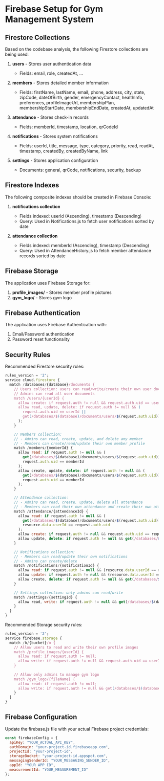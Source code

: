 # Firebase Setup for Gym Management System

## Firestore Collections

Based on the codebase analysis, the following Firestore collections are being used:

1. **users** - Stores user authentication data
   - Fields: email, role, createdAt, ...

2. **members** - Stores detailed member information
   - Fields: firstName, lastName, email, phone, address, city, state, zipCode, dateOfBirth, gender, emergencyContact, healthInfo, preferences, profileImageUrl, membershipPlan, membershipStartDate, membershipEndDate, createdAt, updatedAt

3. **attendance** - Stores check-in records
   - Fields: memberId, timestamp, location, qrCodeId

4. **notifications** - Stores system notifications
   - Fields: userId, title, message, type, category, priority, read, readAt, timestamp, createdBy, createdByName, link

5. **settings** - Stores application configuration
   - Documents: general, qrCode, notifications, security, backup

## Firestore Indexes

The following composite indexes should be created in Firebase Console:

1. **notifications collection**
   - Fields indexed: userId (Ascending), timestamp (Descending)
   - Query: Used in Notifications.js to fetch user notifications sorted by date

2. **attendance collection**
   - Fields indexed: memberId (Ascending), timestamp (Descending)
   - Query: Used in AttendanceHistory.js to fetch member attendance records sorted by date

## Firebase Storage

The application uses Firebase Storage for:

1. **profile_images/** - Stores member profile pictures
2. **gym_logo/** - Stores gym logo

## Firebase Authentication

The application uses Firebase Authentication with:

1. Email/Password authentication
2. Password reset functionality

## Security Rules

Recommended Firestore security rules:

```javascript
rules_version = '2';
service cloud.firestore {
  match /databases/{database}/documents {
    // Users collection: users can read/write/create their own user document
    // Admins can read all user documents
    match /users/{userId} {
      allow create: if request.auth != null && request.auth.uid == userId;
      allow read, update, delete: if request.auth != null && (
        request.auth.uid == userId ||
        get(/databases/$(database)/documents/users/$(request.auth.uid)).data.role == 'admin'
      );
    }

    // Members collection:
    // - Admins can read, create, update, and delete any member
    // - Members can create/read/update their own member profile
    match /members/{memberId} {
      allow read: if request.auth != null && (
        get(/databases/$(database)/documents/users/$(request.auth.uid)).data.role == 'admin' ||
        request.auth.uid == memberId
      );
      allow create, update, delete: if request.auth != null && (
        get(/databases/$(database)/documents/users/$(request.auth.uid)).data.role == 'admin' ||
        request.auth.uid == memberId
      );
    }

    // Attendance collection:
    // - Admins can read, create, update, delete all attendance
    // - Members can read their own attendance and create their own attendance record
    match /attendance/{attendanceId} {
      allow read: if request.auth != null && (
        get(/databases/$(database)/documents/users/$(request.auth.uid)).data.role == 'admin' ||
        resource.data.userId == request.auth.uid
      );
      allow create: if request.auth != null && request.auth.uid == request.resource.data.userId;
      allow update, delete: if request.auth != null && get(/databases/$(database)/documents/users/$(request.auth.uid)).data.role == 'admin';
    }

    // Notifications collection:
    // - Members can read/update their own notifications
    // - Admins can create/delete
    match /notifications/{notificationId} {
      allow read: if request.auth != null && (resource.data.userId == request.auth.uid || get(/databases/$(database)/documents/users/$(request.auth.uid)).data.role == 'admin');
      allow update: if request.auth != null && (resource.data.userId == request.auth.uid || get(/databases/$(database)/documents/users/$(request.auth.uid)).data.role == 'admin');
      allow create, delete: if request.auth != null && get(/databases/$(database)/documents/users/$(request.auth.uid)).data.role == 'admin';
    }

    // Settings collection: only admins can read/write
    match /settings/{settingId} {
      allow read, write: if request.auth != null && get(/databases/$(database)/documents/users/$(request.auth.uid)).data.role == 'admin';
    }
  }
}
```

Recommended Storage security rules:

```javascript
rules_version = '2';
service firebase.storage {
  match /b/{bucket}/o {
    // Allow users to read and write their own profile images
    match /profile_images/{userId} {
      allow read: if request.auth != null;
      allow write: if request.auth != null && request.auth.uid == userId;
    }
    
    // Allow only admins to manage gym logo
    match /gym_logo/{fileName} {
      allow read: if request.auth != null;
      allow write: if request.auth != null && get(/databases/$(database)/documents/users/$(request.auth.uid)).data.role == 'admin';
    }
  }
}
```

## Firebase Configuration

Update the firebase.js file with your actual Firebase project credentials:

```javascript
const firebaseConfig = {
  apiKey: "YOUR_ACTUAL_API_KEY",
  authDomain: "your-project-id.firebaseapp.com",
  projectId: "your-project-id",
  storageBucket: "your-project-id.appspot.com",
  messagingSenderId: "YOUR_MESSAGING_SENDER_ID",
  appId: "YOUR_APP_ID",
  measurementId: "YOUR_MEASUREMENT_ID"
};
```